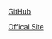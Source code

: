 [GitHub](https://github.com/rappatic/titanium/)

[Offical Site](https://rappatic.github.io/titanium/)
